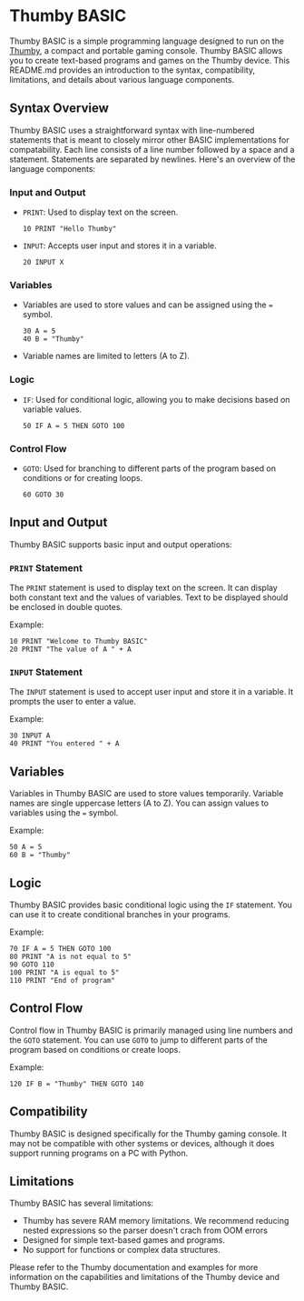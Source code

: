 # Thumby BASIC

Thumby BASIC is a simple programming language designed to run on the [Thumby](https://thumby.us/), a compact and portable gaming console. Thumby BASIC allows you to create text-based programs and games on the Thumby device. This README.md provides an introduction to the syntax, compatibility, limitations, and details about various language components.

## Syntax Overview

Thumby BASIC uses a straightforward syntax with line-numbered statements that is meant to closely mirror other BASIC implementations for compatability. Each line consists of a line number followed by a space and a statement. Statements are separated by newlines. Here's an overview of the language components:

### Input and Output

- `PRINT`: Used to display text on the screen.
  ```
  10 PRINT "Hello Thumby"
  ```

- `INPUT`: Accepts user input and stores it in a variable.
  ```
  20 INPUT X
  ```

### Variables

- Variables are used to store values and can be assigned using the `=` symbol.
  ```
  30 A = 5
  40 B = "Thumby"
  ```

- Variable names are limited to letters (A to Z).

### Logic

- `IF`: Used for conditional logic, allowing you to make decisions based on variable values.
  ```
  50 IF A = 5 THEN GOTO 100
  ```

### Control Flow

- `GOTO`: Used for branching to different parts of the program based on conditions or for creating loops.
  ```
  60 GOTO 30
  ```

## Input and Output

Thumby BASIC supports basic input and output operations:

### `PRINT` Statement

The `PRINT` statement is used to display text on the screen. It can display both constant text and the values of variables. Text to be displayed should be enclosed in double quotes.

Example:
```basic
10 PRINT "Welcome to Thumby BASIC"
20 PRINT "The value of A " + A
```

### `INPUT` Statement

The `INPUT` statement is used to accept user input and store it in a variable. It prompts the user to enter a value.

Example:
```basic
30 INPUT A
40 PRINT "You entered " + A
```

## Variables

Variables in Thumby BASIC are used to store values temporarily. Variable names are single uppercase letters (A to Z). You can assign values to variables using the `=` symbol.

Example:
```basic
50 A = 5
60 B = "Thumby"
```

## Logic

Thumby BASIC provides basic conditional logic using the `IF` statement. You can use it to create conditional branches in your programs.

Example:
```basic
70 IF A = 5 THEN GOTO 100
80 PRINT "A is not equal to 5"
90 GOTO 110
100 PRINT "A is equal to 5"
110 PRINT "End of program"
```

## Control Flow

Control flow in Thumby BASIC is primarily managed using line numbers and the `GOTO` statement. You can use `GOTO` to jump to different parts of the program based on conditions or create loops.

Example:
```basic
120 IF B = "Thumby" THEN GOTO 140
```

## Compatibility

Thumby BASIC is designed specifically for the Thumby gaming console. It may not be compatible with other systems or devices, although it does support running programs on a PC with Python.

## Limitations

Thumby BASIC has several limitations:
- Thumby has severe RAM memory limitations. We recommend reducing nested expressions so the parser doesn't crach from OOM errors
- Designed for simple text-based games and programs.
- No support for functions or complex data structures.

Please refer to the Thumby documentation and examples for more information on the capabilities and limitations of the Thumby device and Thumby BASIC.